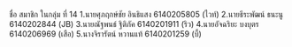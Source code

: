 ชื่อ สมาชิก ในกลุ่ม ที่ 14
1.นายศุภฤกษ์ชัย อินธิแสง 6140205805 (ไวท์)
2.นายธีระพัฒน์  ธนะนู 6140202844 (JB)
3.นายณัฐพนธ์  ฐิติภัค 6140201911 (ริว)
4.นายอัจฉริยะ  บงบุตร 6140206969 (เสือ)
5.นางจิรารัตน์ หวานแท้ 6140201259 (บี้)
